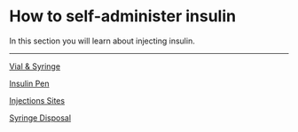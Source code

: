 # How to self-administer insulin

In this section you will learn about injecting insulin.

<hr />

[Vial & Syringe](/self-administer-insulin/vial-and-syringe.html)

[Insulin Pen](/self-administer-insulin/insulin-pen.html)

[Injections Sites](/self-administer-insulin/injection-sites.html)

[Syringe Disposal](/self-administer-insulin/syringe-disposal.html)
